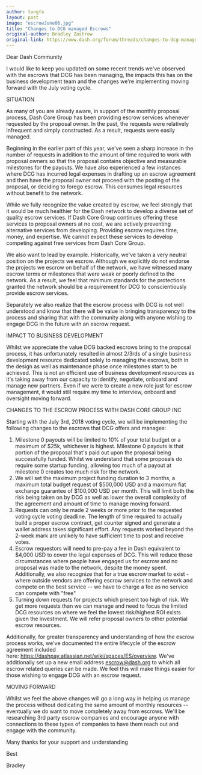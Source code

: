 ```yaml
---
author: tungfa
layout: post
image: "escrowJune06.jpg"
title: "Changes to DCG managed Escrows"
original-author: Bradley Zastrow
original-link: https://www.dash.org/forum/threads/changes-to-dcg-managed-escrows.38547/
---
```




Dear Dash Community

I would like to keep you updated on some recent trends we've observed with the escrows that DCG has been managing, the impacts this has on the business development team and the changes we're implementing moving forward with the July voting cycle.

SITUATION

As many of you are already aware, in support of the monthly proposal process, Dash Core Group has been providing escrow services whenever requested by the proposal owner. In the past, the requests were relatively infrequent and simply constructed. As a result, requests were easily managed.

Beginning in the earlier part of this year, we've seen a sharp increase in the number of requests in addition to the amount of time required to work with proposal owners so that the proposal contains objective and measurable milestones for the payouts. We have also experienced a few instances where DCG has incurred legal expenses in drafting up an escrow agreement and then have the proposal owner not proceed with the posting of the proposal, or deciding to forego escrow. This consumes legal resources without benefit to the network.

While we fully recognize the value created by escrow, we feel strongly that it would be much healthier for the Dash network to develop a diverse set of quality escrow services. If Dash Core Group continues offering these services to proposal owners at no cost, we are actively preventing alternative services from developing. Providing escrow requires time, money, and expertise. We cannot expect these services to develop competing against free services from Dash Core Group.

We also want to lead by example. Historically, we've taken a very neutral position on the projects we escrow. Although we explicitly do not endorse the projects we escrow on behalf of the network, we have witnessed many escrow terms or milestones that were weak or poorly defined to the network. As a result, we feel that minimum standards for the protections granted the network should be a requirement for DCG to conscientiously provide escrow services.

Separately we also realize that the escrow process with DCG is not well understood and know that there will be value in bringing transparency to the process and sharing that with the community along with anyone wishing to engage DCG in the future with an escrow request.

IMPACT TO BUSINESS DEVELOPMENT

Whilst we appreciate the value DCG backed escrows bring to the proposal process, it has unfortunately resulted in almost 2/3rds of a single business development resource dedicated solely to managing the escrows, both in the design as well as maintenance phase once milestones start to be achieved. This is not an efficient use of business development resources as it's taking away from our capacity to identify, negotiate, onboard and manage new partners. Even if we were to create a new role just for escrow management, it would still require my time to interview, onboard and oversight moving forward.

CHANGES TO THE ESCROW PROCESS WITH DASH CORE GROUP INC

Starting with the July 3rd, 2018 voting cycle, we will be implementing the following changes to the escrows that DCG offers and manages:

1.  Milestone 0 payouts will be limited to 10% of your total budget or a maximum of $25k, whichever is highest. Milestone 0 payouts is that portion of the proposal that's paid out upon the proposal being successfully funded. Whilst we understand that some proposals do require some startup funding, allowing too much of a payout at milestone 0 creates too much risk for the network.
2.  We will set the maximum project funding duration to 3 months, a maximum total budget request of $500,000 USD and a maximum fiat exchange guarantee of $100,000 USD per month. This will limit both the risk being taken on by DCG as well as lower the overall complexity of the agreement and amount of time to manage moving forward.
3.  Requests can only be made 2 weeks or more prior to the requested voting cycle voting deadline. The length of time required to actually build a proper escrow contract, get counter signed and generate a wallet address takes significant effort. Any requests worked beyond the 2-week mark are unlikely to have sufficient time to post and receive votes.
4.  Escrow requestors will need to pre-pay a fee in Dash equivalent to $4,000 USD to cover the legal expenses of DCG. This will reduce those circumstances where people have engaged us for escrow and no proposal was made to the network, despite the money spent. Additionally, we also recognize that for a true escrow market to exist - where outside vendors are offering escrow services to the network and compete on the best service -- we have to charge a fee as no service can compete with "free"
5.  Turning down requests for projects which present too high of risk. We get more requests than we can manage and need to focus the limited DCG resources on where we feel the lowest risk/highest ROI exists given the investment. We will refer proposal owners to other potential escrow resources.

Additionally, for greater transparency and understanding of how the escrow process works, we've documented the entire lifecycle of the escrow agreement included here: <https://dashpay.atlassian.net/wiki/spaces/ES/overview>. We've additionally set up a new email address [escrow@dash.org](mailto:escrows@dash.org) to which all escrow related queries can be made. We feel this will make things easier for those wishing to engage DCG with an escrow request.

MOVING FORWARD

Whilst we feel the above changes will go a long way in helping us manage the process without dedicating the same amount of monthly resources -- eventually we do want to move completely away from escrows. We'll be researching 3rd party escrow companies and encourage anyone with connections to these types of companies to have them reach out and engage with the community.

Many thanks for your support and understanding

Best

Bradley
